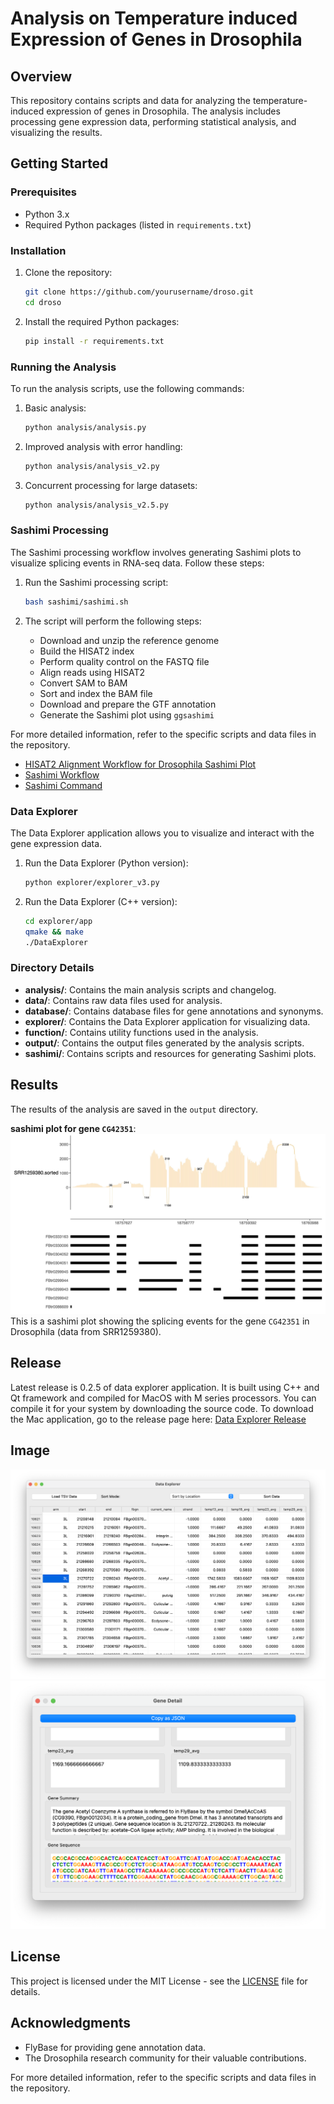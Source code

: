 # Analysis on Temperature induced Expression of Genes in Drosophila

## Overview

This repository contains scripts and data for analyzing the temperature-induced expression of genes in Drosophila. The analysis includes processing gene expression data, performing statistical analysis, and visualizing the results.

## Getting Started

### Prerequisites

- Python 3.x
- Required Python packages (listed in `requirements.txt`)

### Installation

1. Clone the repository:
    ```sh
    git clone https://github.com/yourusername/droso.git
    cd droso
    ```

2. Install the required Python packages:
    ```sh
    pip install -r requirements.txt
    ```

### Running the Analysis

To run the analysis scripts, use the following commands:

1. Basic analysis:
    ```sh
    python analysis/analysis.py
    ```

2. Improved analysis with error handling:
    ```sh
    python analysis/analysis_v2.py
    ```

3. Concurrent processing for large datasets:
    ```sh
    python analysis/analysis_v2.5.py
    ```

### Sashimi Processing

The Sashimi processing workflow involves generating Sashimi plots to visualize splicing events in RNA-seq data. Follow these steps:

1. Run the Sashimi processing script:
    ```sh
    bash sashimi/sashimi.sh
    ```

2. The script will perform the following steps:
    - Download and unzip the reference genome
    - Build the HISAT2 index
    - Perform quality control on the FASTQ file
    - Align reads using HISAT2
    - Convert SAM to BAM
    - Sort and index the BAM file
    - Download and prepare the GTF annotation
    - Generate the Sashimi plot using `ggsashimi`

For more detailed information, refer to the specific scripts and data files in the repository.
- [HISAT2 Alignment Workflow for Drosophila Sashimi Plot](database/index/index.md)
- [Sashimi Workflow](sashimi/workflow.md)
- [Sashimi Command](sashimi/command.md)

### Data Explorer

The Data Explorer application allows you to visualize and interact with the gene expression data.

1. Run the Data Explorer (Python version):
    ```sh
    python explorer/explorer_v3.py
    ```

2. Run the Data Explorer (C++ version):
    ```sh
    cd explorer/app
    qmake && make
    ./DataExplorer
    ```

### Directory Details

- **analysis/**: Contains the main analysis scripts and changelog.
- **data/**: Contains raw data files used for analysis.
- **database/**: Contains database files for gene annotations and synonyms.
- **explorer/**: Contains the Data Explorer application for visualizing data.
- **function/**: Contains utility functions used in the analysis.
- **output/**: Contains the output files generated by the analysis scripts.
- **sashimi/**: Contains scripts and resources for generating Sashimi plots.

## Results

The results of the analysis are saved in the `output` directory.

**sashimi plot for gene `CG42351`**:
![sashimi](./assets/sashimi/sashimi.jpg)
This is a sashimi plot showing the splicing events for the gene `CG42351` in Drosophila (data from SRR1259380).

## Release
Latest release is 0.2.5 of data explorer application. It is built using C++ and Qt framework and compiled for MacOS with M series processors. You can compile it for your system by downloading the source code. To download the Mac application, go to the release page here: [Data Explorer Release](https://github.com/Eric-xin/drosophila-tem-exp/releases/tag/data_explorer)

## Image
![Data Explorer Table](./assets/data_explorer/de_1.png)
![Gene Detail](./assets/data_explorer/degd1.png)

## License

This project is licensed under the MIT License - see the [LICENSE](LICENSE) file for details.

## Acknowledgments

- FlyBase for providing gene annotation data.
- The Drosophila research community for their valuable contributions.

For more detailed information, refer to the specific scripts and data files in the repository.